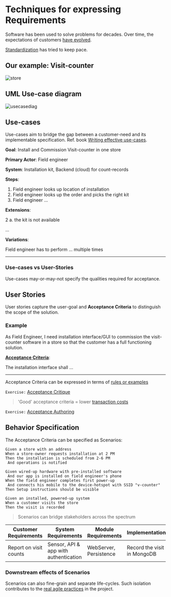 # Techniques for expressing Requirements

Software has been used to solve problems for decades.
Over time, the expectations of customers [have evolved](modeling-needs-evolution-decades.md).

[Standardization](modeling-needs-standards.md) has tried to keep pace.

## Our example: Visit-counter

![store](images/store.png "store")

## UML Use-case diagram

![usecasediag](images/counting-use-case-diag.svg "use case diagram")

## Use-cases

Use-cases aim to bridge the gap between a customer-need
and its implementable specification.
Ref. book [Writing effective use-cases](https://www.academia.edu/22312187/Writing_Effective_Use_Cases_Writing_Effective_Use_Cases).

**Goal**: Install and Commission Visit-counter in one store

**Primary Actor**: Field engineer

**System**: Installation kit, Backend (cloud) for count-records

**Steps**:

1. Field engineer looks up location of installation
2. Field engineer looks up the order and picks the right kit
3. Field engineer ...

**Extensions**:

2 a. the kit is not available

...

**Variations**:

Field engineer has to perform ... multiple times

---

### Use-cases vs User-Stories

Use-cases may-or-may-not specify the qualities required for acceptance.

## User Stories

User stories capture the user-goal and **Acceptance Criteria**
to distinguish the scope of the solution.

### Example

As Field Engineer, I need installation interface/GUI
to commission the visit-counter software in a store
so that the customer has a full functioning solution.

[**Acceptance Criteria**](modeling-needs-acceptance-criteria.md):

The installation interface shall ...

---

Acceptance Criteria can be expressed in terms of
[rules or examples](modeling-needs-acceptance-criteria.md)

`Exercise:`
[Acceptance Critique](https://forms.office.com/Pages/ResponsePage.aspx?id=DQSIkWdsW0yxEjajBLZtrQAAAAAAAAAAAANAAY-7brxUM1E3STBTRFlHWUNUVEM4MVkzWDFZTjhYWi4u)

> 'Good' acceptance criteria = lower
[transaction costs](modeling-real-agile.md)

`Exercise:`
[Acceptance Authoring](https://forms.office.com/Pages/ResponsePage.aspx?id=DQSIkWdsW0yxEjajBLZtrQAAAAAAAAAAAANAAY-7brxUM0RGVTBQUlhCSlZDOUFBTTkyODM5WEFNVi4u)

## Behavior Specification

The Acceptance Criteria can be specified as Scenarios:

```BDD
Given a store with an address
When a store-owner requests installation at 2 PM
Then the installation is scheduled from 2-6 PM
 And operations is notified
```

```BDD
Given wired-up hardware with pre-installed software
 And our app is installed on field engineer's phone
When the field engineer completes first power-up
 And connects his mobile to the device-hotspot with SSID "v-counter"
Then Setup instructions should be visible
```

```BDD
Given an installed, powered-up system
When a customer visits the store
Then the visit is recorded
```

> Scenarios can bridge stakeholders across the spectrum

<!-- markdownlint-disable MD013 -->

Customer Requirements | System Requirements | Module Requirements | Implementation | Deployment
---|---|---|---|---
Report on visit counts | Sensor, API & app with authentication | WebServer, Persistence | Record the visit in MongoDB | One-click container

### Downstream effects of Scenarios

Scenarios can also fine-grain and separate life-cycles.
Such isolation contributes to the
[real agile practices](modeling-real-agile.md)
in the project.
